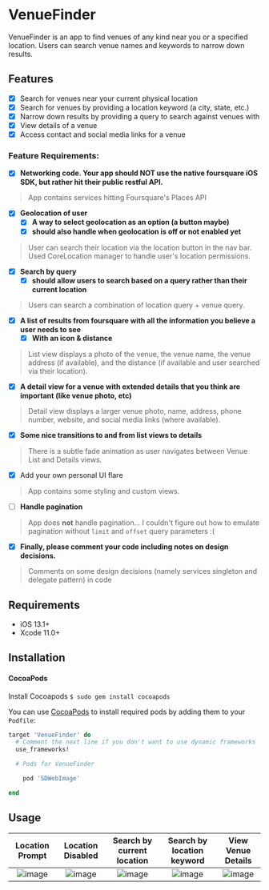 # VenueFinder

VenueFinder is an app to find venues of any kind near you or a specified location. Users can search venue names and keywords to narrow down results. 


## Features

- [x] Search for venues near your current physical location
- [x] Search for venues by providing a location keyword (a city, state, etc.)
- [x] Narrow down results by providing a query to search against venues with
- [x] View details of a venue
- [x] Access contact and social media links for a venue 

### Feature Requirements:
- [x] **Networking code. Your app should NOT use the native foursquare iOS SDK, but rather hit their public restful API.**
> App contains services hitting Foursquare's Places API
- [x] **Geolocation of user**
  - [x] **A way to select geolocation as an option (a button maybe)**
  - [x] **should also handle when geolocation is off or not enabled yet**
> User can search their location via the location button in the nav bar. Used CoreLocation manager to handle user's location permissions.
- [x] **Search by query**
  - [x] **should allow users to search based on a query rather than their current location**
> Users can search a combination of location query + venue query.
- [x] **A list of results from foursquare with all the information you believe a user needs to see**
  - [x] **With an icon & distance**
> List view displays a photo of the venue, the venue name, the venue address (if available), and the distance (if available and user searched via their location).
- [x] **A detail view for a venue with extended details that you think are important (like venue photo, etc)**
> Detail view displays a larger venue photo, name, address, phone number, website, and social media links (where available).
- [x] **Some nice transitions to and from list views to details**
> There is a subtle fade animation as user navigates between Venue List and Details views.
- [x] Add your own personal UI flare
> App contains some styling and custom views.
- [ ] **Handle pagination**
> App does **not** handle pagination... I couldn't figure out how to emulate pagination without `limit` and `offset` query parameters :( 
- [x] **Finally, please comment your code including notes on design decisions.**
> Comments on some design decisions (namely services singleton and delegate pattern) in code

## Requirements

- iOS 13.1+
- Xcode 11.0+

## Installation

#### CocoaPods
Install Cocoapods
`$ sudo gem install cocoapods`

You can use [CocoaPods](http://cocoapods.org/) to install required pods by adding them to your `Podfile`:

```ruby
target 'VenueFinder' do
  # Comment the next line if you don't want to use dynamic frameworks
  use_frameworks!

  # Pods for VenueFinder

	pod 'SDWebImage'

end
```
 

## Usage
**Location Prompt** | **Location Disabled** | **Search by current location** | **Search by location keyword** | **View Venue Details** |
:---: | :---: | :---: | :---: | :---: |
![image](https://user-images.githubusercontent.com/62037569/102729340-5f202280-42fe-11eb-9d6e-28b245101625.png) | ![image](https://user-images.githubusercontent.com/62037569/102729361-78c16a00-42fe-11eb-9fe1-8024d7449362.png) | ![image](https://user-images.githubusercontent.com/62037569/102729348-6b0be480-42fe-11eb-9703-bfc024a7e10a.png) | ![image](https://user-images.githubusercontent.com/62037569/102729350-70692f00-42fe-11eb-8428-710e7314b127.png) | ![image](https://user-images.githubusercontent.com/62037569/102729366-7ced8780-42fe-11eb-8b15-c7cb2d7b42fc.png) |
